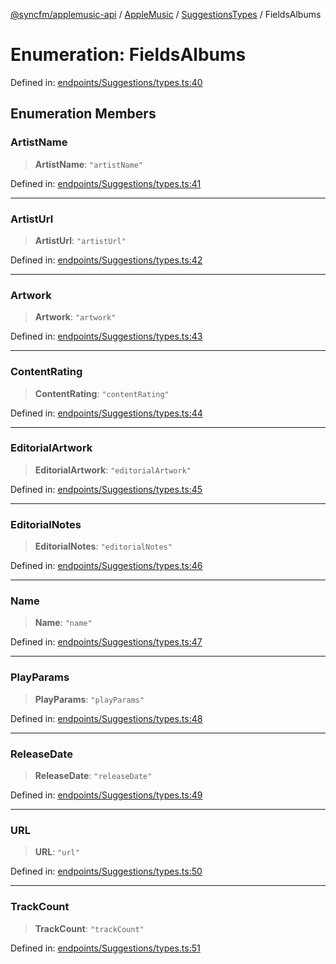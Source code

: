 [@syncfm/applemusic-api](../../../../../../globals.md) / [AppleMusic](../../../index.md) / [SuggestionsTypes](../index.md) / FieldsAlbums

# Enumeration: FieldsAlbums

Defined in: [endpoints/Suggestions/types.ts:40](https://github.com/sync-fm/applemusic-api/blob/a6a8471d4d51a41f6bd8af9d95c8abf0126e10f4/src/endpoints/Suggestions/types.ts#L40)

## Enumeration Members

### ArtistName

> **ArtistName**: `"artistName"`

Defined in: [endpoints/Suggestions/types.ts:41](https://github.com/sync-fm/applemusic-api/blob/a6a8471d4d51a41f6bd8af9d95c8abf0126e10f4/src/endpoints/Suggestions/types.ts#L41)

***

### ArtistUrl

> **ArtistUrl**: `"artistUrl"`

Defined in: [endpoints/Suggestions/types.ts:42](https://github.com/sync-fm/applemusic-api/blob/a6a8471d4d51a41f6bd8af9d95c8abf0126e10f4/src/endpoints/Suggestions/types.ts#L42)

***

### Artwork

> **Artwork**: `"artwork"`

Defined in: [endpoints/Suggestions/types.ts:43](https://github.com/sync-fm/applemusic-api/blob/a6a8471d4d51a41f6bd8af9d95c8abf0126e10f4/src/endpoints/Suggestions/types.ts#L43)

***

### ContentRating

> **ContentRating**: `"contentRating"`

Defined in: [endpoints/Suggestions/types.ts:44](https://github.com/sync-fm/applemusic-api/blob/a6a8471d4d51a41f6bd8af9d95c8abf0126e10f4/src/endpoints/Suggestions/types.ts#L44)

***

### EditorialArtwork

> **EditorialArtwork**: `"editorialArtwork"`

Defined in: [endpoints/Suggestions/types.ts:45](https://github.com/sync-fm/applemusic-api/blob/a6a8471d4d51a41f6bd8af9d95c8abf0126e10f4/src/endpoints/Suggestions/types.ts#L45)

***

### EditorialNotes

> **EditorialNotes**: `"editorialNotes"`

Defined in: [endpoints/Suggestions/types.ts:46](https://github.com/sync-fm/applemusic-api/blob/a6a8471d4d51a41f6bd8af9d95c8abf0126e10f4/src/endpoints/Suggestions/types.ts#L46)

***

### Name

> **Name**: `"name"`

Defined in: [endpoints/Suggestions/types.ts:47](https://github.com/sync-fm/applemusic-api/blob/a6a8471d4d51a41f6bd8af9d95c8abf0126e10f4/src/endpoints/Suggestions/types.ts#L47)

***

### PlayParams

> **PlayParams**: `"playParams"`

Defined in: [endpoints/Suggestions/types.ts:48](https://github.com/sync-fm/applemusic-api/blob/a6a8471d4d51a41f6bd8af9d95c8abf0126e10f4/src/endpoints/Suggestions/types.ts#L48)

***

### ReleaseDate

> **ReleaseDate**: `"releaseDate"`

Defined in: [endpoints/Suggestions/types.ts:49](https://github.com/sync-fm/applemusic-api/blob/a6a8471d4d51a41f6bd8af9d95c8abf0126e10f4/src/endpoints/Suggestions/types.ts#L49)

***

### URL

> **URL**: `"url"`

Defined in: [endpoints/Suggestions/types.ts:50](https://github.com/sync-fm/applemusic-api/blob/a6a8471d4d51a41f6bd8af9d95c8abf0126e10f4/src/endpoints/Suggestions/types.ts#L50)

***

### TrackCount

> **TrackCount**: `"trackCount"`

Defined in: [endpoints/Suggestions/types.ts:51](https://github.com/sync-fm/applemusic-api/blob/a6a8471d4d51a41f6bd8af9d95c8abf0126e10f4/src/endpoints/Suggestions/types.ts#L51)
